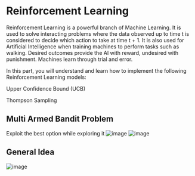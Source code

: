 # Reinforcement Learning

Reinforcement Learning is a powerful branch of Machine Learning. It is used to solve interacting problems where the data observed up to time t is considered to decide which action to take at time t + 1. It is also used for Artificial Intelligence when training machines to perform tasks such as walking. Desired outcomes provide the AI with reward, undesired with punishment. Machines learn through trial and error.

In this part, you will understand and learn how to implement the following Reinforcement Learning models:

Upper Confidence Bound (UCB)

Thompson Sampling

## Multi Armed Bandit Problem

Exploit the best option while exploring it
![image](https://user-images.githubusercontent.com/44740658/94119312-59847f00-fe6c-11ea-8bab-bbe86eed3836.png)
![image](https://user-images.githubusercontent.com/44740658/94119720-eb8c8780-fe6c-11ea-9328-2516d1e8c903.png)

## General Idea
![image](https://user-images.githubusercontent.com/44740658/94120484-ca786680-fe6d-11ea-898b-0b46b97ff9d3.png)



